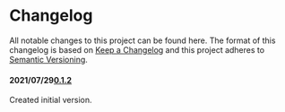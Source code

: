 # Changelog

All notable changes to this project can be found here.
The format of this changelog is based on [Keep a Changelog](https://keepachangelog.com/en/1.0.0/) and this project adheres to [Semantic Versioning](https://semver.org/spec/v2.0.0.html).

#### 2021/07/29[0.1.2](https://github.com/UACoreFacilitiesITUA-AWS-Email-Client)

Created initial version.
